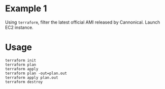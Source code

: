 # Example 1
Using `terraform`, filter the latest official AMI released by Cannonical. Launch EC2 instance.

# Usage
~~~
terraform init
terraform plan
terraform apply
terraform plan -out=plan.out
terraform apply plan.out
terraform destroy
~~~